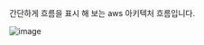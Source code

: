 <p> 간단하게 흐름을 표시 해 보는 aws 아키텍처 흐름입니다. </p>



![image](https://github.com/user-attachments/assets/f873ebdd-dfb6-4065-8bcb-ac7a5ae7de18)
